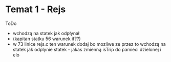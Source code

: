 # Temat 1 - Rejs

ToDo
- wchodzą na statek jak odpłynał 
- (kapitan statku 56 warunek if??)
- w 73 linice rejs.c ten warunek dodaj bo mozliwe ze przez to wchodzą na statek jak odplynie statek - jakas zmienną isTrip do pamieci dzielonej i elo